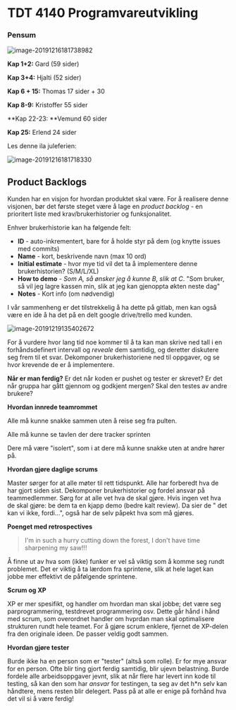 # TDT 4140 Programvareutvikling



### Pensum

![image-20191216181738982](/home/kristoffer/.config/Typora/typora-user-images/image-20191216181738982.png)



**Kap 1+2:** Gard (59 sider)

**Kap 3+4:** Hjalti (52 sider)

**Kap 6 + 15:**  Thomas 17 sider + 30 

**Kap 8-9:**  Kristoffer 55 sider

**Kap 22-23: **Vemund 60 sider

**Kap 25:** Erlend 24 sider

Les denne ila juleferien: 

![image-20191216181718330](/home/kristoffer/.config/Typora/typora-user-images/image-20191216181718330.png)

## Product Backlogs

Kunden har en visjon for hvordan produktet skal være. For å realisere denne visjonen, bør det første steget være å lage en *product backlog* - en prioritert liste med krav/brukerhistorier og funksjonalitet. 

Enhver brukerhistorie kan ha følgende felt: 

- **ID** - auto-inkrementert, bare for å holde styr på dem (og knytte issues med commits)
- **Name** - kort, beskrivende navn (max 10 ord)
- **Initial estimate** - hvor mye tid vil det ta å implementere denne brukerhistorien? (S/M/L/XL)
- **How to demo** - *Som A, så ønsker jeg å kunne B, slik at C*. "Som bruker, så vil jeg lagre kassen min, slik at jeg kan gjenoppta økten neste dag"
- **Notes** - Kort info (om nødvendig)



I vår sammenheng er det tilstrekkelig å ha dette på gitlab, men kan også være en ide å ha det på en delt google drive/trello med kunden. 



![image-20191219135402672](/home/kristoffer/.config/Typora/typora-user-images/image-20191219135402672.png)

For å vurdere hvor lang tid noe kommer til å ta kan man skrive ned tall i en forhåndsdefinert intervall og *reveale* dem samtidig, og deretter diskutere seg frem til et svar. Dekomponer brukerhistoriene ned til oppgaver, og se hvor krevende de er å implementere. 



**Når er man ferdig?** Er det når koden er pushet og tester er skrevet? Er det når gruppa har gått gjennom og godkjent mergen? Skal den testes av andre brukere? 





**Hvordan innrede teamrommet**

Alle må kunne snakke sammen uten å reise seg fra pulten. 

Alle må kunne se tavlen der dere tracker sprinten

Dere må være "isolert", som i at dere må kunne snakke uten at andre hører på. 



**Hvordan gjøre daglige scrums**

Master sørger for at alle møter til rett tidspunkt. Alle har forberedt hva de har gjort siden sist. Dekomponer brukerhistorier og fordel ansvar på teammedlemmer. Sørg for at alle vet hva de skal gjøre. Hvis ingen vet hva de skal gjøre: be dem ta en kjapp demo (bedre kalt review). Da sier de " det kan vi ikke, fordi...", også har de selv påpekt hva som må gjøres. 



**Poenget med retrospectives**

> I'm in such a hurry cutting down the forest, I don't have time sharpening my saw!!!

Å finne ut av hva som (ikke) funker er vel så viktig som å komme seg rundt problemet. Det er viktig å ta lærdom fra sprintene, slik at hele laget kan jobbe mer effektivt de påfølgende sprintene. 



**Scrum og XP**

XP er mer spesifikt, og handler om hvordan man skal jobbe; det være seg parprogrammering, testdrevet programmering osv. Dette går hånd i hånd med scrum, som overordnet handler om hvprdan man skal optimalisere strukturen rundt hele teamet. For å gjøre scrum enklere, fjernet de XP-delen fra den originale ideen. De passer veldig godt sammen. 



**Hvordan gjøre tester**

Burde ikke ha en person som er "tester" (altså som rolle). Er for mye ansvar for en person. Ofte blir ting gjort ferdig samtidig, blir ujevn belastning. Burde fordele alle arbeidsoppgaver jevnt, slik at når flere har levert inn kode til testing, så kan den som har *ansvar* for testingen, ta seg av det h*n selv kan håndtere, mens resten blir delegert. Pass på at alle er enige på forhånd hva det vil si å være ferdig!